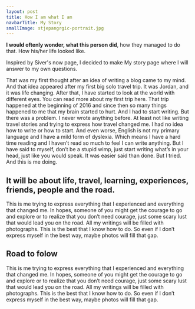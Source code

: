 ```yaml
---
layout: post
title: How I am what I am
navbarTitle: My Story
smallImage: stjepangrgic-portrait.jpg
---
```


<b>I would oftenly wonder, what this person did</b>, how they managed to do that. How his/her life looked like.

Inspired by Siver's now page, I decided to make My story page where I will answer to my own questions.

That was my first thought after an idea of writing a blog came to my mind. And that idea appeared after my first big solo travel trip. It was Jordan, and it was life changing. After that, I have started to look at the world with different eyes. You can read more about my first trip here.
That trip happened at the beginning of 2016 and since then so many things happened to me that my brain started to hurt. And I had to start writing.
But there was a problem. I never wrote anything before. At least not like writing travel stories and trying to express how travel changed me. I had no idea how to write or how to start. And even worse, English is not my primary language and I have a mild form of dyslexia. Which means I have a hard time reading and I haven’t read so much to feel I can write anything.
But I have said to myself, don’t be a stupid wimp, just start writing what’s in your head, just like you would speak. It was easier said than done. But I tried. And this is me doing.

## It will be about life, travel, learning, experiences, friends, people and the road.
This is me trying to express everything that I experienced and everything that changed me. In hopes, someone of you might get the courage to go and explore or to realize that you don’t need courage, just some scary lust that would lead you on the road.
All my writings will be filled with photographs. This is the best that I know how to do. So even if I don’t express myself in the best way, maybe photos will fill that gap.

## Road to folow
This is me trying to express everything that I experienced and everything that changed me. In hopes, someone of you might get the courage to go and explore or to realize that you don’t need courage, just some scary lust that would lead you on the road.
All my writings will be filled with photographs. This is the best that I know how to do. So even if I don’t express myself in the best way, maybe photos will fill that gap.

<script>
import simg from '@/theme/components/simg.vue'
export default {
  components: {
    simg
  }
}
</script>
<style lang="stylus">
.my-story
  &__nav
    color #fafafa
    a:hover
      color #111
  .page-title
    margin-top: 60vh;
  .page-header
    overflow: hidden;
    border-bottom: none;
  .page-title
    color #fff
  .small-image
    object-fit: cover;
    width: 100vw
    height: 90vh;
    position: fixed;
  .info 
    position: relative;
    z-index: 2
    background-color: #fff;
    /*color #eee*/
  .content
    position: relative;
    z-index: 9;
    background-color: #fff;
</style> 
